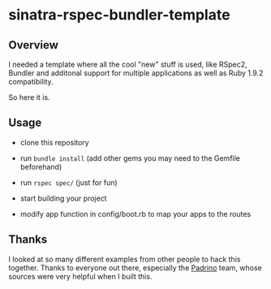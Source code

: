 # sinatra-rspec-bundler-template

## Overview

I needed a template where all the cool "new" stuff is used, like RSpec2, Bundler and additonal support for multiple applications as well as Ruby 1.9.2 compatibility.

So here it is.

## Usage

- clone this repository

- run `bundle install` (add other gems you may need to the Gemfile beforehand)

- run `rspec spec/` (just for fun)

- start building your project

- modify app function in config/boot.rb to map your apps to the routes

## Thanks

I looked at so many different examples from other people to hack this together.
Thanks to everyone out there, especially the [Padrino](http://www.padrinorb.com) team, whose sources were very helpful when I built this.
